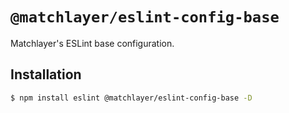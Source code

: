 # `@matchlayer/eslint-config-base`

Matchlayer's ESLint base configuration.

## Installation

```sh
$ npm install eslint @matchlayer/eslint-config-base -D
```
